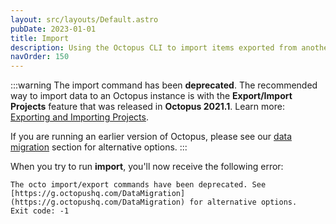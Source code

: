 ```yaml
---
layout: src/layouts/Default.astro
pubDate: 2023-01-01
title: Import
description: Using the Octopus CLI to import items exported from another Octopus Server.
navOrder: 150
---
```


:::warning
The import command has been **deprecated**. The recommended way to import data to an Octopus instance is with the **Export/Import Projects** feature that was released in **Octopus 2021.1**. Learn more: [Exporting and Importing Projects](/docs/projects/export-import/index.md).

If you are running an earlier version of Octopus, please see our [data migration](docs/administration/data/data-migration.md) section for alternative options.
:::

When you try to run **import**, you'll now receive the following error:

```text
The octo import/export commands have been deprecated. See [https://g.octopushq.com/DataMigration](https://g.octopushq.com/DataMigration) for alternative options.
Exit code: -1
```

